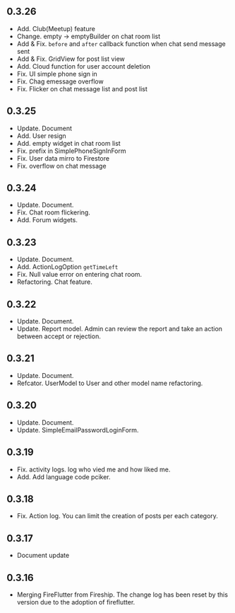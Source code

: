 ## 0.3.26

* Add. Club(Meetup) feature
* Change. empty -> emptyBuilder on chat room list
* Add & Fix. `before` and `after` callback function when chat send message sent
* Add & Fix. GridView for post list view
* Add. Cloud function for user account deletion
* Fix. UI simple phone sign in
* Fix. Chag emessage overflow
* Fix. Flicker on chat message list and post list


## 0.3.25

* Update. Document
* Add. User resign
* Add. empty widget in chat room list
* Fix. prefix in SimplePhoneSignInForm
* Fix. User data mirro to Firestore
* Fix. overflow on chat message



## 0.3.24

* Update. Document.
* Fix. Chat room flickering.
* Add. Forum widgets.


## 0.3.23

* Update. Document.
* Add. ActionLogOption `getTimeLeft`
* Fix. Null value error on entering chat room.
* Refactoring. Chat feature.


## 0.3.22

* Update. Document.
* Update. Report model. Admin can review the report and take an action between accept or rejection.


## 0.3.21

* Update. Document.
* Refcator. UserModel to User and other model name refactoring.


## 0.3.20

* Update. Document.
* Update. SimpleEmailPasswordLoginForm.


## 0.3.19

* Fix. activity logs. log who vied me and how liked me.
* Add. Add language code pciker.

## 0.3.18

* Fix. Action log. You can limit the creation of posts per each category.


## 0.3.17

* Document update

## 0.3.16

* Merging FireFlutter from Fireship. The change log has been reset by this version due to the adoption of fireflutter.
